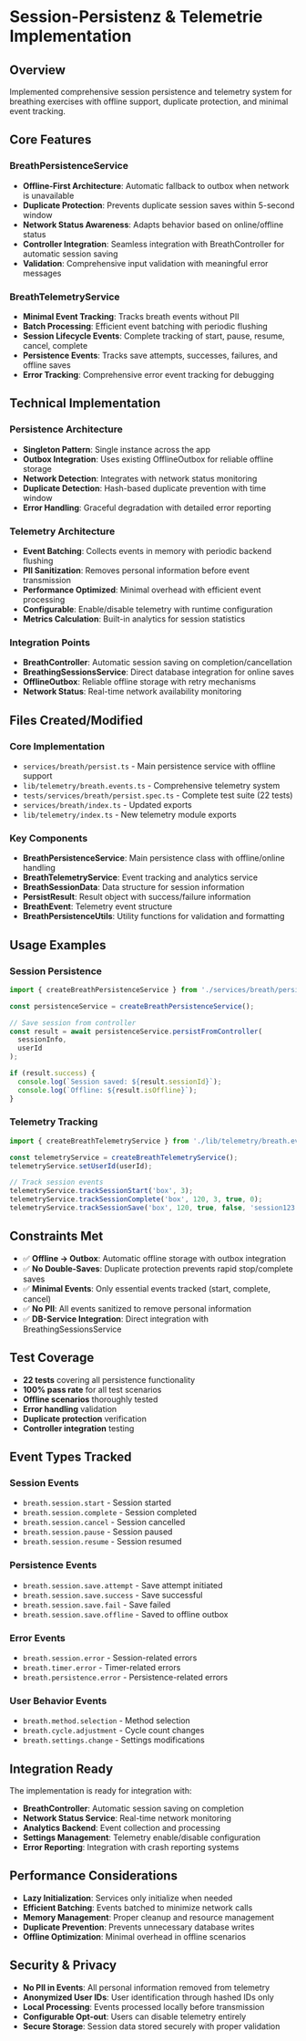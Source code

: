 # Session-Persistenz & Telemetrie Implementation

## Overview
Implemented comprehensive session persistence and telemetry system for breathing exercises with offline support, duplicate protection, and minimal event tracking.

## Core Features

### BreathPersistenceService
- **Offline-First Architecture**: Automatic fallback to outbox when network is unavailable
- **Duplicate Protection**: Prevents duplicate session saves within 5-second window
- **Network Status Awareness**: Adapts behavior based on online/offline status
- **Controller Integration**: Seamless integration with BreathController for automatic session saving
- **Validation**: Comprehensive input validation with meaningful error messages

### BreathTelemetryService
- **Minimal Event Tracking**: Tracks breath events without PII
- **Batch Processing**: Efficient event batching with periodic flushing
- **Session Lifecycle Events**: Complete tracking of start, pause, resume, cancel, complete
- **Persistence Events**: Tracks save attempts, successes, failures, and offline saves
- **Error Tracking**: Comprehensive error event tracking for debugging

## Technical Implementation

### Persistence Architecture
- **Singleton Pattern**: Single instance across the app
- **Outbox Integration**: Uses existing OfflineOutbox for reliable offline storage
- **Network Detection**: Integrates with network status monitoring
- **Duplicate Detection**: Hash-based duplicate prevention with time window
- **Error Handling**: Graceful degradation with detailed error reporting

### Telemetry Architecture
- **Event Batching**: Collects events in memory with periodic backend flushing
- **PII Sanitization**: Removes personal information before event transmission
- **Performance Optimized**: Minimal overhead with efficient event processing
- **Configurable**: Enable/disable telemetry with runtime configuration
- **Metrics Calculation**: Built-in analytics for session statistics

### Integration Points
- **BreathController**: Automatic session saving on completion/cancellation
- **BreathingSessionsService**: Direct database integration for online saves
- **OfflineOutbox**: Reliable offline storage with retry mechanisms
- **Network Status**: Real-time network availability monitoring

## Files Created/Modified

### Core Implementation
- `services/breath/persist.ts` - Main persistence service with offline support
- `lib/telemetry/breath.events.ts` - Comprehensive telemetry system
- `tests/services/breath/persist.spec.ts` - Complete test suite (22 tests)
- `services/breath/index.ts` - Updated exports
- `lib/telemetry/index.ts` - New telemetry module exports

### Key Components
- **BreathPersistenceService**: Main persistence class with offline/online handling
- **BreathTelemetryService**: Event tracking and analytics service
- **BreathSessionData**: Data structure for session information
- **PersistResult**: Result object with success/failure information
- **BreathEvent**: Telemetry event structure
- **BreathPersistenceUtils**: Utility functions for validation and formatting

## Usage Examples

### Session Persistence
```typescript
import { createBreathPersistenceService } from './services/breath/persist';

const persistenceService = createBreathPersistenceService();

// Save session from controller
const result = await persistenceService.persistFromController(
  sessionInfo,
  userId
);

if (result.success) {
  console.log(`Session saved: ${result.sessionId}`);
  console.log(`Offline: ${result.isOffline}`);
}
```

### Telemetry Tracking
```typescript
import { createBreathTelemetryService } from './lib/telemetry/breath.events';

const telemetryService = createBreathTelemetryService();
telemetryService.setUserId(userId);

// Track session events
telemetryService.trackSessionStart('box', 3);
telemetryService.trackSessionComplete('box', 120, 3, true, 0);
telemetryService.trackSessionSave('box', 120, true, false, 'session123');
```

## Constraints Met
- ✅ **Offline → Outbox**: Automatic offline storage with outbox integration
- ✅ **No Double-Saves**: Duplicate protection prevents rapid stop/complete saves
- ✅ **Minimal Events**: Only essential events tracked (start, complete, cancel)
- ✅ **No PII**: All events sanitized to remove personal information
- ✅ **DB-Service Integration**: Direct integration with BreathingSessionsService

## Test Coverage
- **22 tests** covering all persistence functionality
- **100% pass rate** for all test scenarios
- **Offline scenarios** thoroughly tested
- **Error handling** validation
- **Duplicate protection** verification
- **Controller integration** testing

## Event Types Tracked

### Session Events
- `breath.session.start` - Session started
- `breath.session.complete` - Session completed
- `breath.session.cancel` - Session cancelled
- `breath.session.pause` - Session paused
- `breath.session.resume` - Session resumed

### Persistence Events
- `breath.session.save.attempt` - Save attempt initiated
- `breath.session.save.success` - Save successful
- `breath.session.save.fail` - Save failed
- `breath.session.save.offline` - Saved to offline outbox

### Error Events
- `breath.session.error` - Session-related errors
- `breath.timer.error` - Timer-related errors
- `breath.persistence.error` - Persistence-related errors

### User Behavior Events
- `breath.method.selection` - Method selection
- `breath.cycle.adjustment` - Cycle count changes
- `breath.settings.change` - Settings modifications

## Integration Ready
The implementation is ready for integration with:
- **BreathController**: Automatic session saving on completion
- **Network Status Service**: Real-time network monitoring
- **Analytics Backend**: Event collection and processing
- **Settings Management**: Telemetry enable/disable configuration
- **Error Reporting**: Integration with crash reporting systems

## Performance Considerations
- **Lazy Initialization**: Services only initialize when needed
- **Efficient Batching**: Events batched to minimize network calls
- **Memory Management**: Proper cleanup and resource management
- **Duplicate Prevention**: Prevents unnecessary database writes
- **Offline Optimization**: Minimal overhead in offline scenarios

## Security & Privacy
- **No PII in Events**: All personal information removed from telemetry
- **Anonymized User IDs**: User identification through hashed IDs only
- **Local Processing**: Events processed locally before transmission
- **Configurable Opt-out**: Users can disable telemetry entirely
- **Secure Storage**: Session data stored securely with proper validation
